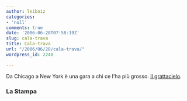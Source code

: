 ```yaml
---
author: leibniz
categories:
- 'null'
comments: true
date: '2006-06-28T07:58:19Z'
slug: cala-trava
title: Cala-trava
url: "/2006/06/28/cala-trava/"
wordpress_id: 2248

---
```

Da Chicago a New York è una gara a chi ce l'ha più grosso. [Il grattacielo](http://www.lastampa.it/cmstp/rubriche/girata.asp?ID_articolo=196&ID_blog=43&ID_sezione=58).

### La Stampa
